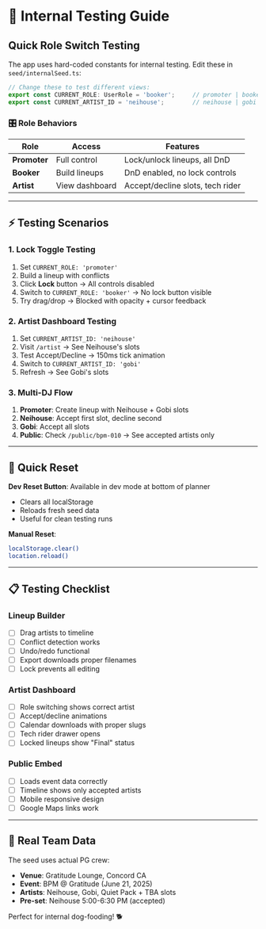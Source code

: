 # 🧪 **Internal Testing Guide**

## **Quick Role Switch Testing**

The app uses hard-coded constants for internal testing. Edit these in `seed/internalSeed.ts`:

```typescript
// Change these to test different views:
export const CURRENT_ROLE: UserRole = 'booker';     // promoter | booker | artist
export const CURRENT_ARTIST_ID = 'neihouse';        // neihouse | gobi | quietpack
```

### **🎛️ Role Behaviors**

| Role | Access | Features |
|------|--------|----------|
| **Promoter** | Full control | Lock/unlock lineups, all DnD |
| **Booker** | Build lineups | DnD enabled, no lock controls |
| **Artist** | View dashboard | Accept/decline slots, tech rider |

---

## **⚡ Testing Scenarios**

### **1. Lock Toggle Testing**
1. Set `CURRENT_ROLE: 'promoter'` 
2. Build a lineup with conflicts
3. Click **Lock** button → All controls disabled
4. Switch to `CURRENT_ROLE: 'booker'` → No lock button visible
5. Try drag/drop → Blocked with opacity + cursor feedback

### **2. Artist Dashboard Testing**
1. Set `CURRENT_ARTIST_ID: 'neihouse'`
2. Visit `/artist` → See Neihouse's slots
3. Test Accept/Decline → 150ms tick animation
4. Switch to `CURRENT_ARTIST_ID: 'gobi'`
5. Refresh → See Gobi's slots

### **3. Multi-DJ Flow**
1. **Promoter**: Create lineup with Neihouse + Gobi slots
2. **Neihouse**: Accept first slot, decline second
3. **Gobi**: Accept all slots
4. **Public**: Check `/public/bpm-010` → See accepted artists only

---

## **🔄 Quick Reset**

**Dev Reset Button**: Available in dev mode at bottom of planner
- Clears all localStorage
- Reloads fresh seed data
- Useful for clean testing runs

**Manual Reset**:
```bash
localStorage.clear()
location.reload()
```

---

## **📋 Testing Checklist**

### **Lineup Builder**
- [ ] Drag artists to timeline
- [ ] Conflict detection works
- [ ] Undo/redo functional
- [ ] Export downloads proper filenames
- [ ] Lock prevents all editing

### **Artist Dashboard**  
- [ ] Role switching shows correct artist
- [ ] Accept/decline animations
- [ ] Calendar downloads with proper slugs
- [ ] Tech rider drawer opens
- [ ] Locked lineups show "Final" status

### **Public Embed**
- [ ] Loads event data correctly
- [ ] Timeline shows only accepted artists
- [ ] Mobile responsive design
- [ ] Google Maps links work

---

## **🎯 Real Team Data**

The seed uses actual PG crew:
- **Venue**: Gratitude Lounge, Concord CA
- **Event**: BPM @ Gratitude (June 21, 2025)
- **Artists**: Neihouse, Gobi, Quiet Pack + TBA slots
- **Pre-set**: Neihouse 5:00-6:30 PM (accepted)

Perfect for internal dog-fooding! 🐕 